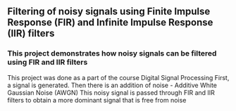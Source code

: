 ## Filtering of noisy signals using Finite Impulse Response (FIR) and Infinite Impulse Response (IIR) filters
### This project demonstrates how noisy signals can be filtered using FIR and IIR filters
This project was done as a part of the course Digital Signal Processing
First, a signal is generated. Then there is an addition of noise - Additive White Gaussian Noise (AWGN)
This noisy signal is passed through FIR and IIR filters to obtain a more dominant signal that is free from noise

  
